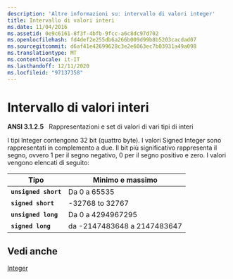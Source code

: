 ```yaml
---
description: 'Altre informazioni su: intervallo di valori integer'
title: Intervallo di valori interi
ms.date: 11/04/2016
ms.assetid: 0e9c6161-8f3f-4bfb-9fcc-a6c8dc97d702
ms.openlocfilehash: fd4def2e255db6a266b009d99b8b5203cacdad07
ms.sourcegitcommit: d6af41e42699628c3e2e6063ec7b03931a49a098
ms.translationtype: MT
ms.contentlocale: it-IT
ms.lasthandoff: 12/11/2020
ms.locfileid: "97137358"
---
```

# <a name="range-of-integer-values"></a>Intervallo di valori interi

**ANSI 3.1.2.5**   Rappresentazioni e set di valori di vari tipi di interi

I tipi Integer contengono 32 bit (quattro byte). I valori Signed Integer sono rappresentati in complemento a due. Il bit più significativo rappresenta il segno, ovvero 1 per il segno negativo, 0 per il segno positivo e zero. I valori vengono elencati di seguito:

|Tipo|Minimo e massimo|
|----------|-------------------------|
|**`unsigned short`**|Da 0 a 65535|
|**`signed short`**|-32768 to 32767|
|**`unsigned long`**|Da 0 a 4294967295|
|**`signed long`**|da -2147483648 a 2147483647|

## <a name="see-also"></a>Vedi anche

[Integer](../c-language/integers.md)
